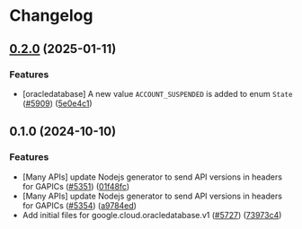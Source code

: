 # Changelog

## [0.2.0](https://github.com/googleapis/google-cloud-node/compare/oracledatabase-v0.1.0...oracledatabase-v0.2.0) (2025-01-11)


### Features

* [oracledatabase] A new value `ACCOUNT_SUSPENDED` is added to enum `State` ([#5909](https://github.com/googleapis/google-cloud-node/issues/5909)) ([5e0e4c1](https://github.com/googleapis/google-cloud-node/commit/5e0e4c19f006579e8808e21bcf0154d5e47669f8))

## 0.1.0 (2024-10-10)


### Features

* [Many APIs] update Nodejs generator to send API versions in headers for GAPICs ([#5351](https://github.com/googleapis/google-cloud-node/issues/5351)) ([01f48fc](https://github.com/googleapis/google-cloud-node/commit/01f48fce63ec4ddf801d59ee2b8c0db9f6fb8372))
* [Many APIs] update Nodejs generator to send API versions in headers for GAPICs ([#5354](https://github.com/googleapis/google-cloud-node/issues/5354)) ([a9784ed](https://github.com/googleapis/google-cloud-node/commit/a9784ed3db6ee96d171762308bbbcd57390b6866))
* Add initial files for google.cloud.oracledatabase.v1 ([#5727](https://github.com/googleapis/google-cloud-node/issues/5727)) ([73973c4](https://github.com/googleapis/google-cloud-node/commit/73973c441885b512790a6a4f6c9a37a09ca8e60c))
